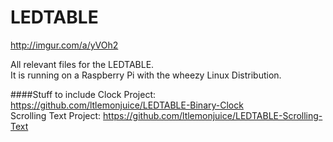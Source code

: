 # LEDTABLE
http://imgur.com/a/yVOh2

All relevant files for the LEDTABLE.  
It is running on a Raspberry Pi with the wheezy Linux Distribution.  
  
####Stuff to include
Clock Project: https://github.com/ltlemonjuice/LEDTABLE-Binary-Clock  
Scrolling Text Project: https://github.com/ltlemonjuice/LEDTABLE-Scrolling-Text
